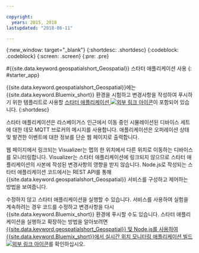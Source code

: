 ```yaml
---

copyright:
  years: 2015, 2018
lastupdated: "2018-06-11"

---
```


<!-- Attribute definitions -->
{:new_window: target="_blank"}
{:shortdesc: .shortdesc}
{:codeblock: .codeblock}
{:screen: .screen}
{:pre: .pre}

#{{site.data.keyword.geospatialshort_Geospatial}} 스타터 애플리케이션 사용
{: #starter_app}


{{site.data.keyword.geospatialshort_Geospatial}}에는 {{site.data.keyword.Bluemix_short}} 환경을 시험하고 변경사항을 작성하여 푸시하기 위한 템플리트로 사용할 [스타터 애플리케이션 ![외부 링크 아이콘](../../icons/launch-glyph.svg "외부 링크 아이콘")](https://developer.ibm.com/streamsdev/wp-content/uploads/sites/15/2018/06/geo-starter.zip)이 포함되어 있습니다.
{:shortdesc}

스타터 애플리케이션은 라스베이거스 인근에서 이동 중인 시뮬레이션된 디바이스 세트에 대한 데모 MQTT 브로커의 메시지를 사용합니다. 애플리케이션은 오퍼레이션 상태 및 발견한 이벤트에 대한 정보를 단순 웹 페이지로 출력합니다.


웹 페이지에서 링크되는 Visualizer는 맵의 한 위치에서 다른 위치로 이동하는 디바이스를 모니터링합니다. Visualizer는 스타터 애플리케이션에 링크되지 않으므로 스타터 애플리케이션의 사본에 작성된 변경사항의 영향을 받지 않습니다. Node.js로 작성되는 스타터 애플리케이션 코드에서는 REST API를 통해 {{site.data.keyword.geospatialshort_Geospatial}} 서비스를 구성하고 제어하는 방법을 보여줍니다.


수정하지 않고 스타터 애플리케이션을 실행할 수 있습니다. 서비스를 사용하여 실험을 계속하려는 경우 코드를 수정하고 변경사항을 다시 {{site.data.keyword.Bluemix_short}} 환경에 푸시할 수도 있습니다. 스타터 애플리케이션을 실행하고 확장하는 방법을 알아보려면 [{{site.data.keyword.geospatialshort_Geospatial}} 및 Node.js를 사용하여 {{site.data.keyword.Bluemix_short}}에서 실시간 위치 모니터링 애플리케이션 빌드 ![외부 링크 아이콘](../../icons/launch-glyph.svg "외부 링크 아이콘")](https://developer.ibm.com/streamsdev/docs/build-real-time-location-monitoring-application-ibm-cloud-geospatial-analytics-node-js/)를 확인하십시오. 
